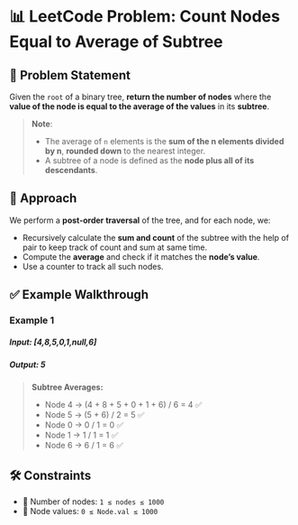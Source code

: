 # 📊 LeetCode Problem: Count Nodes Equal to Average of Subtree

## 🧩 Problem Statement

Given the `root` of a binary tree, **return the number of nodes** where the **value of the node is equal to the average of the values** in its **subtree**.

> **Note**:
> - The average of `n` elements is the **sum of the n elements divided by n**, **rounded down** to the nearest integer.
> - A subtree of a node is defined as the **node plus all of its descendants**.


## 🧠 Approach

We perform a **post-order traversal** of the tree, and for each node, we:
- Recursively calculate the **sum and count** of the subtree with the help of pair to keep track of count and sum at same time.
- Compute the **average** and check if it matches the **node’s value**.
- Use a counter to track all such nodes.


## ✅ Example Walkthrough

### Example 1
##### Input: [4,8,5,0,1,null,6]
##### Output: 5

> **Subtree Averages:**
> - Node 4 → (4 + 8 + 5 + 0 + 1 + 6) / 6 = 4 ✅
> - Node 5 → (5 + 6) / 2 = 5 ✅
> - Node 0 → 0 / 1 = 0 ✅
> - Node 1 → 1 / 1 = 1 ✅
> - Node 6 → 6 / 1 = 6 ✅

## 🛠️ Constraints

- 🧮 Number of nodes: `1 ≤ nodes ≤ 1000`  
- 🔢 Node values: `0 ≤ Node.val ≤ 1000`  
